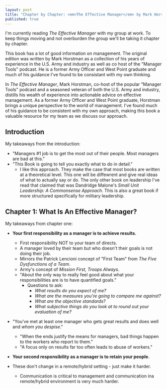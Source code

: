 ```yaml
---
layout: post
title: "Chapter by Chapter: <em>The Effective Manager</em> by Mark Horstman, Kate Braun, and Sarah Sentes - Intro & Chapter 1"
published: true
---
```


I'm currently reading <em>The Effective Manager</em> with my group at work. To keep things moving and not overburden the group we'll be taking it chapter by chapter.

This book has a lot of good information on management. The original edition was written by Mark Horstman as a collection of his years of experience in the U.S. Army and industry as well as co host of the "Manager Tools" podcast.
He is a former Army Officer and West Point graduate and much of his guidance I've found to be consistant with my own thinking.

In <em>The Effective Manager</em>, Mark Horstman, co-host of the popular "Manager Tools" podcast and a seasoned veteran of both the U.S. Army and industry, distills his wealth of experience into actionable advice on 
effective management. As a former Army Officer and West Point graduate, Horstman brings a unique perspective to the world of management. I've found 
much of his guidance to be consistent with my own approach, making this book a valuable resource for my team as we discuss our approach.

## Introduction
My takeaways from the introduction:
* "Managers #1 job is to get the most out of their people. Most managers are bad at this."
* "This Book is going to tell you exactly what to do in detail."
  * I like this approach. They make the case that most books are written at a theoretical level. This one will be diffewrent and give real ideas of what to actually say or do. The only other book on leadership I've read that claimed that was Dandridge Malone's <em>Small Unit Leadership: A Commonsense Approach</em>. This is also a great book if more structured specifically for military leadership.

## Chapter 1: What Is An Effective Manager?
My takeaways from chapter one:
* **Your first responsibility as a manager is to achieve results.**
  * First responsibility NOT to your team of directs.
  * A manager loved by their team but who doesn't their goals is not doing their job.
  * Mirrors the Patrick Lencioni concept of "First Team" from *The Five Dysfunctions of a Team*.
  * Army's concept of *Mission First, Troops Always*.
  * "About the only way to really feel good about what your responsibilities are is to have quantified goals."
    * Questions to ask:
      * *What results do you expect of me?*
      * *What are the measures you're going to compare me against?*
      * *What are the objective standards?*
      * *What subjective things do you look at to round out your evaluation of me?*

* "You've met at least one manager who gets great results and does well and *whom you despise*."
  * "When the ends justify the means for managers, bad things happen to the workers who report to them."
  * "A focus only on results far too often leads to abuse of workers."

* **Your second responsibility as a manager is to retain your people.**

* These don't change in a remote/hybrid setting - just make it harder.
  * Communication is critical to management and communication ina remote/hybrid environment is very much harder.
